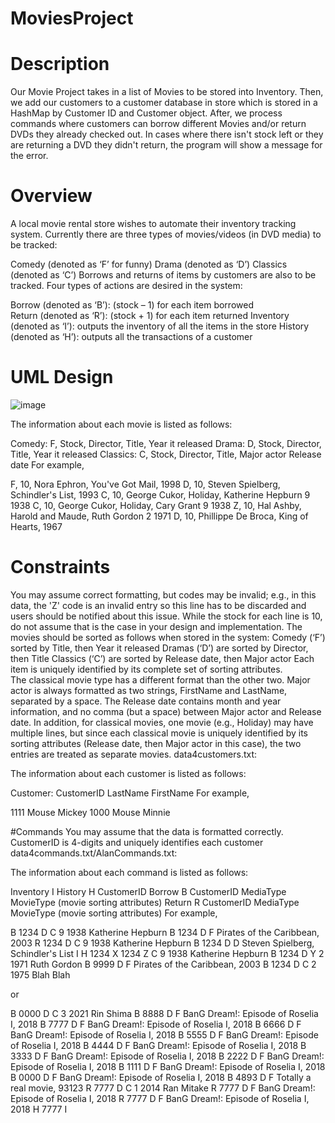 # MoviesProject

# Description
Our Movie Project takes in a list of Movies to be stored into Inventory. Then, we add our customers to a customer database in store which is stored in  a HashMap by Customer ID and 
Customer object. After, we process commands where customers can borrow different Movies and/or return DVDs they already checked out. In cases where there isn't stock left or they are returning
a DVD they didn't return, the program will show a message for the error.

# Overview
A local movie rental store wishes to automate their inventory tracking system. Currently there are three types of movies/videos (in DVD media) to be tracked:

Comedy (denoted as ‘F’ for funny)
Drama (denoted as ‘D’)
Classics (denoted as ‘C’)
Borrows and returns of items by customers are also to be tracked. Four types of actions are desired in the system:

Borrow (denoted as ‘B’): (stock – 1) for each item borrowed  
Return (denoted as ‘R’): (stock + 1) for each item returned
Inventory (denoted as ‘I’): outputs the inventory of all the items in the store
History (denoted as ‘H’): outputs all the transactions of a customer 

# UML Design
![image](https://cdn.discordapp.com/attachments/557811688347533333/880541231552278528/UML_Movie_1.jpg)

The information about each movie is listed as follows: 

Comedy: F, Stock, Director, Title, Year it released 
Drama: D, Stock, Director, Title, Year it released
Classics: C, Stock, Director, Title, Major actor Release date
For example,

F, 10, Nora Ephron, You've Got Mail, 1998
D, 10, Steven Spielberg, Schindler's List, 1993
C, 10, George Cukor, Holiday, Katherine Hepburn 9 1938
C, 10, George Cukor, Holiday, Cary Grant 9 1938
Z, 10, Hal Ashby, Harold and Maude, Ruth Gordon 2 1971
D, 10, Phillippe De Broca, King of Hearts, 1967


# Constraints
You may assume correct formatting, but codes may be invalid; e.g., in this data, the 'Z' code is an invalid entry so this line has to be discarded and users should be notified about this issue. 
While the stock for each line is 10, do not assume that is the case in your design and implementation.
The movies should be sorted as follows when stored in the system:
Comedy (‘F’) sorted by Title, then Year it released 
Dramas (‘D’) are sorted by Director, then Title 
Classics (‘C’) are sorted by Release date, then Major actor
Each item is uniquely identified by its complete set of sorting attributes.  
The classical movie type has a different format than the other two. 
Major actor is always formatted as two strings, FirstName and LastName, separated by a space.
The Release date contains month and year information, and no comma (but a space) between Major actor and Release date. 
In addition, for classical movies, one movie (e.g., Holiday) may have multiple lines, but since each classical movie is uniquely identified by its sorting attributes (Release date, then Major actor in this case), the two entries are treated as separate movies.
data4customers.txt:

The information about each customer is listed as follows: 

Customer: CustomerID LastName FirstName 
For example,

1111 Mouse Mickey
1000 Mouse Minnie

#Commands
You may assume that the data is formatted correctly. 
CustomerID is 4-digits and uniquely identifies each customer
data4commands.txt/AlanCommands.txt:

The information about each command is listed as follows:

Inventory I
History H CustomerID
Borrow B CustomerID MediaType MovieType (movie sorting attributes)
Return R CustomerID MediaType MovieType (movie sorting attributes)
For example,

B 1234 D C 9 1938 Katherine Hepburn
B 1234 D F Pirates of the Caribbean, 2003
R 1234 D C 9 1938 Katherine Hepburn
B 1234 D D Steven Spielberg, Schindler's List
I
H 1234
X 1234 Z C 9 1938 Katherine Hepburn
B 1234 D Y 2 1971 Ruth Gordon
B 9999 D F Pirates of the Caribbean, 2003
B 1234 D C 2 1975 Blah Blah     

or

B 0000 D C 3 2021 Rin Shima
B 8888 D F BanG Dream!: Episode of Roselia I, 2018
B 7777 D F BanG Dream!: Episode of Roselia I, 2018
B 6666 D F BanG Dream!: Episode of Roselia I, 2018
B 5555 D F BanG Dream!: Episode of Roselia I, 2018
B 4444 D F BanG Dream!: Episode of Roselia I, 2018
B 3333 D F BanG Dream!: Episode of Roselia I, 2018
B 2222 D F BanG Dream!: Episode of Roselia I, 2018
B 1111 D F BanG Dream!: Episode of Roselia I, 2018
B 0000 D F BanG Dream!: Episode of Roselia I, 2018
B 4893 D F Totally a real movie, 93123
R 7777 D C 1 2014 Ran Mitake
R 7777 D F BanG Dream!: Episode of Roselia I, 2018
R 7777 D F BanG Dream!: Episode of Roselia I, 2018
H 7777
I
